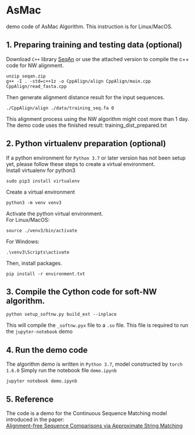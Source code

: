 # AsMac
demo code of AsMac Algorithm. This instruction is for Linux/MacOS.

## 1. Preparing training and testing data (optional)
Download `C++` library [SeqAn](https://github.com/seqan/seqan) or use the attached version to compile the c++ code for NW alignment.
```
unzip seqan.zip
g++ -I . -std=c++1z -o CppAlign/align CppAlign/main.cpp CppAlign/read_fasta.cpp
```

Then generate alignment distance result for the input sequences.
```
./CppAlign/align ./data/training_seq.fa 0
```
This alignment process using the NW algorithm might cost more than 1 day. The demo code uses the finished result: training_dist_prepared.txt

## 2. Python virtualenv preparation (optional)
If a python environment for `Python 3.7` or later version has not been setup yet, please follow these steps to create a virtual environment.<br />
Install virtualenv for python3
```
sudo pip3 install virtualenv
```
Create a virtual environment
```
python3 -m venv venv3
```

Activate the python virtual environment.<br />
For Linux/MacOS:
```
source ./venv3/bin/activate
```
For Windows:
```
.\venv3\Scripts\activate
```
Then, install packages.
```
pip install -r environment.txt
```


## 3. Compile the Cython code for soft-NW algorithm.
```
python setup_softnw.py build_ext --inplace
```
This will compile the `_softnw.pyx` file to a `.so` file. This file is required to run the `jupyter-notebook` demo


## 4. Run the demo code
The algorithm demo is written in `Python 3.7`, model constructed by `torch 1.6.0`
Simply run the notebook file `demo.ipynb`
```
jupyter notebook demo.ipynb
```



## 5. Reference
The code is a demo for the Continuous Sequence Matching model introduced in the paper:<br />
[Alignment-free Sequence Comparisons via Approximate String Matching](https://www.biorxiv.org/content/10.1101/2020.05.24.113852v3)
